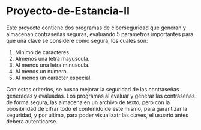 # Proyecto-de-Estancia-II
Este proyecto contiene dos programas de ciberseguridad que generan y almacenan contraseñas seguras, evaluando 5 parámetros importantes para que una clave se considere como segura, los cuales son:
1. Minimo de caracteres.
2. Almenos una letra mayuscula.
3. Al menos una letra minuscula.
4. Al menos un numero.
5. Al menos un caracter especial.

Con estos criterios, se busca mejorar la seguridad de las contraseñas generadas y evaluadas.
Los programas al evaluar y generar las contraseñas de forma segura, las almacena en un archivo de texto, pero con la poosibilidad de cifrar todo el contenido de este mismo, para garantizar la seguridad, y por ultimo, para poder visualizatr las claves, el usuario antes debera autenticarse.
